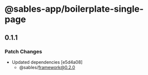 # @sables-app/boilerplate-single-page

## 0.1.1

### Patch Changes

- Updated dependencies [e5d4a08]
  - @sables/framework@0.2.0
